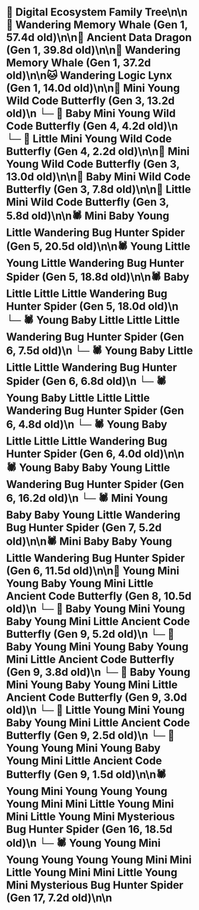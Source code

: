 # 🌳 Digital Ecosystem Family Tree\n\n🐋 Wandering Memory Whale (Gen 1, 57.4d old)\n\n🐉 Ancient Data Dragon (Gen 1, 39.8d old)\n\n🐋 Wandering Memory Whale (Gen 1, 37.2d old)\n\n🐱 Wandering Logic Lynx (Gen 1, 14.0d old)\n\n🦋 Mini Young Wild Code Butterfly (Gen 3, 13.2d old)\n  └─ 🦋 Baby Mini Young Wild Code Butterfly (Gen 4, 4.2d old)\n  └─ 🦋 Little Mini Young Wild Code Butterfly (Gen 4, 2.2d old)\n\n🦋 Mini Young Wild Code Butterfly (Gen 3, 13.0d old)\n\n🦋 Baby Mini Wild Code Butterfly (Gen 3, 7.8d old)\n\n🦋 Little Mini Wild Code Butterfly (Gen 3, 5.8d old)\n\n🕷️ Mini Baby Young Little Wandering Bug Hunter Spider (Gen 5, 20.5d old)\n\n🕷️ Young Little Young Little Wandering Bug Hunter Spider (Gen 5, 18.8d old)\n\n🕷️ Baby Little Little Little Wandering Bug Hunter Spider (Gen 5, 18.0d old)\n  └─ 🕷️ Young Baby Little Little Little Wandering Bug Hunter Spider (Gen 6, 7.5d old)\n  └─ 🕷️ Young Baby Little Little Little Wandering Bug Hunter Spider (Gen 6, 6.8d old)\n  └─ 🕷️ Young Baby Little Little Little Wandering Bug Hunter Spider (Gen 6, 4.8d old)\n  └─ 🕷️ Young Baby Little Little Little Wandering Bug Hunter Spider (Gen 6, 4.0d old)\n\n🕷️ Young Baby Baby Young Little Wandering Bug Hunter Spider (Gen 6, 16.2d old)\n  └─ 🕷️ Mini Young Baby Baby Young Little Wandering Bug Hunter Spider (Gen 7, 5.2d old)\n\n🕷️ Mini Baby Baby Young Little Wandering Bug Hunter Spider (Gen 6, 11.5d old)\n\n🦋 Young Mini Young Baby Young Mini Little Ancient Code Butterfly (Gen 8, 10.5d old)\n  └─ 🦋 Baby Young Mini Young Baby Young Mini Little Ancient Code Butterfly (Gen 9, 5.2d old)\n  └─ 🦋 Baby Young Mini Young Baby Young Mini Little Ancient Code Butterfly (Gen 9, 3.8d old)\n  └─ 🦋 Baby Young Mini Young Baby Young Mini Little Ancient Code Butterfly (Gen 9, 3.0d old)\n  └─ 🦋 Little Young Mini Young Baby Young Mini Little Ancient Code Butterfly (Gen 9, 2.5d old)\n  └─ 🦋 Young Young Mini Young Baby Young Mini Little Ancient Code Butterfly (Gen 9, 1.5d old)\n\n🕷️ Young Mini Young Young Young Young Mini Mini Little Young Mini Mini Little Young Mini Mysterious Bug Hunter Spider (Gen 16, 18.5d old)\n  └─ 🕷️ Young Young Mini Young Young Young Young Mini Mini Little Young Mini Mini Little Young Mini Mysterious Bug Hunter Spider (Gen 17, 7.2d old)\n\n